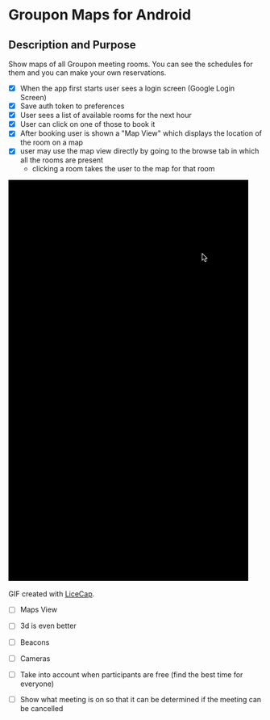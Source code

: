 # Groupon Maps for Android

## Description and Purpose

Show maps of all Groupon meeting rooms. You can see the schedules for them and you can make your own reservations.

* [x] When the app first starts user sees a login screen (Google Login Screen)
* [x] Save auth token to preferences
* [x] User sees a list of available rooms for the next hour 
* [x] User can click on one of those to book it
* [x] After booking user is shown a "Map View" which displays the location of the room on a map
* [x] user may use the map view directly by going to the browse tab in which all the rooms are present
	- clicking a room takes the user to the map for that room

![Video Walkthrough](groupon-map-demo.gif)

GIF created with [LiceCap](http://www.cockos.com/licecap/).

* [ ] Maps View
* [ ] 3d is even better
* [ ] Beacons
* [ ] Cameras
* [ ] Take into account when participants are free (find the best time for everyone)
* [ ] Show what meeting is on so that it can be determined if the meeting can be cancelled

